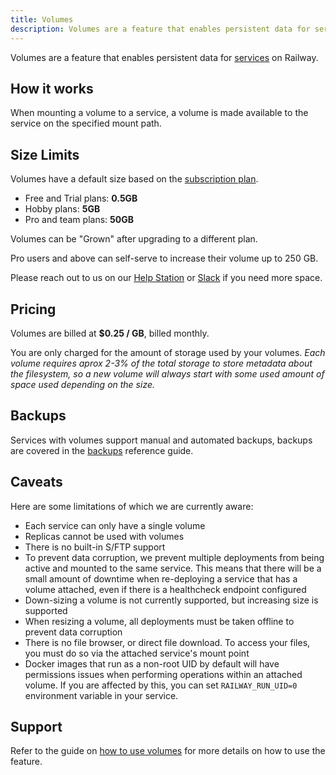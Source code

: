 ```yaml
---
title: Volumes
description: Volumes are a feature that enables persistent data for services on Railway.
---
```


Volumes are a feature that enables persistent data for [services](/reference/services) on Railway.

## How it works

When mounting a volume to a service, a volume is made available to the service on the specified mount path.


## Size Limits

Volumes have a default size based on the [subscription plan](/reference/pricing#plans).

- Free and Trial plans: **0.5GB**
- Hobby plans: **5GB**
- Pro and team plans: **50GB**

Volumes can be "Grown" after upgrading to a different plan.

Pro users and above can self-serve to increase their volume up to 250 GB.

Please reach out to us on our [Help Station](https://help.railway.com/questions) or [Slack](/reference/support#slack) if you need more space.

## Pricing

Volumes are billed at **$0.25 / GB**, billed monthly.

You are only charged for the amount of storage used by your volumes. *Each volume requires aprox 2-3% of the total storage to store metadata about the filesystem, so a new volume will always start with some used amount of space used depending on the size.*

## Backups

Services with volumes support manual and automated backups, backups are covered in the [backups](/reference/backups) reference guide.

## Caveats

Here are some limitations of which we are currently aware:
- Each service can only have a single volume
- Replicas cannot be used with volumes
- There is no built-in S/FTP support
- To prevent data corruption, we prevent multiple deployments from being active
  and mounted to the same service. This means that there will be a small amount
  of downtime when re-deploying a service that has a volume attached, even if there is a healthcheck endpoint configured
- Down-sizing a volume is not currently supported, but increasing size is supported
- When resizing a volume, all deployments must be taken offline to prevent data
  corruption
- There is no file browser, or direct file download. To access your files,
  you must do so via the attached service's mount point
- Docker images that run as a non-root UID by default will have permissions issues when performing operations within an attached volume.  If you are affected by this, you can set `RAILWAY_RUN_UID=0` environment variable in your service.

## Support

Refer to the guide on [how to use volumes](/guides/volumes) for more details on how to use the feature.